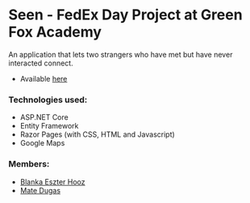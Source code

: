 # Seen - FedEx Day Project at Green Fox Academy
An application that lets two strangers who have met but have never interacted connect.
* Available [here](https://seenproject.herokuapp.com)

### Technologies used:
* ASP.NET Core
* Entity Framework
* Razor Pages (with CSS, HTML and Javascript)
* Google Maps

### Members:
* [Blanka Eszter Hooz](https://github.com/blnkhz)
* [Mate Dugas](https://github.com/dugasmate)
